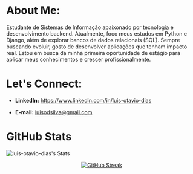 # About Me:
Estudante de Sistemas de Informação apaixonado por tecnologia e desenvolvimento backend. Atualmente, foco meus estudos em Python e Django, além de explorar bancos de dados relacionais (SQL). Sempre buscando evoluir, gosto de desenvolver aplicações que tenham impacto real. Estou em busca da minha primeira oportunidade de estágio para aplicar meus conhecimentos e crescer profissionalmente.


# Let's Connect:
 - **LinkedIn:**
   https://www.linkedin.com/in/luis-otavio-dias

 - **E-mail:** luisodsilva@gmail.com
###

#  GitHub Stats
![luis-otavio-dias's Stats](https://github-readme-stats.vercel.app/api?username=luis-otavio-dias&theme=github_dark&show_icons=true&card_width=450&hide_border=false&count_private=true)
<div style="display: flex; justify-content: space-around;">
   <a href="https://git.io/streak-stats">
        <img src="https://github-readme-streak-stats-eight.vercel.app?user=luis-otavio-dias&theme=github-dark-blue&card_width=450&card_height=200&background=FF5B5B00&currStreakNum=9B9B9B&sideLabels=9B9B9B&currStreakLabel=9B9B9B" alt="GitHub Streak"/>
    </a>
</div>
